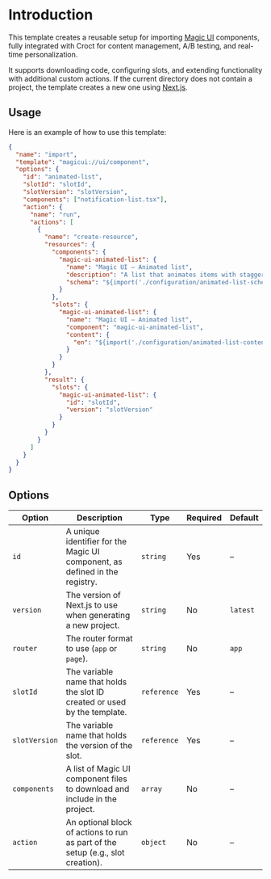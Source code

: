 # Introduction

This template creates a reusable setup for importing [Magic UI](https://magicui.design) components, fully integrated
with Croct for content management, A/B testing, and real-time personalization.

It supports downloading code, configuring slots, and extending functionality with additional
custom actions. If the current directory does not contain a project, the template creates a new one using [Next.js](https://nextjs.org/).

## Usage

Here is an example of how to use this template:

```json
{
  "name": "import",
  "template": "magicui://ui/component",
  "options": {
    "id": "animated-list",
    "slotId": "slotId",
    "slotVersion": "slotVersion",
    "components": ["notification-list.tsx"],
    "action": {
      "name": "run",
      "actions": [
        {
          "name": "create-resource",
          "resources": {
            "components": {
              "magic-ui-animated-list": {
                "name": "Magic UI – Animated list",
                "description": "A list that animates items with staggered timing, perfect for showcasing notifications or events on your landing page.",
                "schema": "${import('./configuration/animated-list-schema.json')}"
              }
            },
            "slots": {
              "magic-ui-animated-list": {
                "name": "Magic UI – Animated list",
                "component": "magic-ui-animated-list",
                "content": {
                  "en": "${import('./configuration/animated-list-content.en.json')}"
                }
              }
            }
          },
          "result": {
            "slots": {
              "magic-ui-animated-list": {
                "id": "slotId",
                "version": "slotVersion"
              }
            }
          }
        }
      ]
    }
  }
}
```

## Options

| Option        | Description                                                                     | Type        | Required | Default  |
|---------------|---------------------------------------------------------------------------------|-------------|----------|----------|
| `id`          | A unique identifier for the Magic UI component, as defined in the registry.     | `string`    | Yes      | –        |
| `version`     | The version of Next.js to use when generating a new project.                    | `string`    | No       | `latest` |
| `router`      | The router format to use (`app` or `page`).                                     | `string`    | No       | `app`    |
| `slotId`      | The variable name that holds the slot ID created or used by the template.       | `reference` | Yes      | –        |
| `slotVersion` | The variable name that holds the version of the slot.                           | `reference` | Yes      | –        |
| `components`  | A list of Magic UI component files to download and include in the project.      | `array`     | No       | –        |
| `action`      | An optional block of actions to run as part of the setup (e.g., slot creation). | `object`    | No       | –        |
